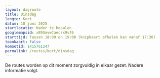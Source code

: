 ```yaml
---
layout: dagroute
title: Dinsdag
lengte: Kort
datum: 10 juni 2025
startlocatie: Nader te bepalen
googlemapsid: xB9GmvwCaecrx9v76
starttijd: Tussen 18:00 en 19:00 (knipkaart afhalen kan vanaf 17:30)
toonkaart: false
komootid: 1415761247
permalink: /routes/kort/dinsdag
---
```


De routes worden op dit moment zorgvuldig in elkaar gezet. Nadere informatie volgt.  